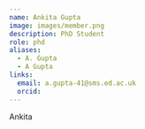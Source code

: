 ```yaml
---
name: Ankita Gupta
image: images/member.png
description: PhD Student
role: phd
aliases:
  - A. Gupta
  - A Gupta
links:
  email: a.gupta-41@sms.ed.ac.uk
  orcid:
---
```


Ankita
